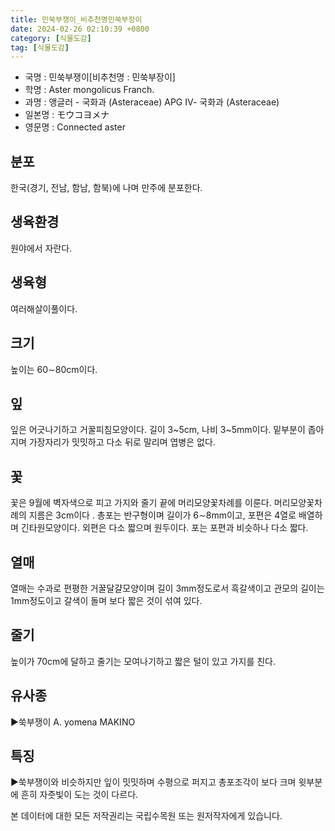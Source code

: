 ```yaml
---
title: 민쑥부쟁이_비추천명민쑥부장이
date: 2024-02-26 02:10:39 +0800
category: [식물도감]
tag: [식물도감]
---
```




- 국명 : 민쑥부쟁이[비추천명 : 민쑥부장이]
- 학명 : Aster mongolicus Franch.
- 과명 : 앵글러 - 국화과 (Asteraceae) APG Ⅳ- 국화과 (Asteraceae)
- 일본명 : モウコヨメナ
- 영문명 : Connected aster


## 분포
한국(경기, 전남, 함남, 함북)에 나며 만주에 분포한다.
## 생육환경
원야에서 자란다.
## 생육형
여러해살이풀이다.
## 크기
높이는 60∼80cm이다.
## 잎
잎은 어긋나기하고 거꿀피침모양이다. 길이 3~5cm, 나비 3~5mm이다. 밑부분이 좁아지며 가장자리가 밋밋하고 다소 뒤로 말리며 엽병은 없다. 
## 꽃
꽃은 9월에 벽자색으로 피고 가지와 줄기 끝에 머리모양꽃차례를 이룬다. 머리모양꽃차례의 지름은 3cm이다 . 총포는 반구형이며 길이가 6∼8mm이고, 포편은 4열로 배열하며 긴타원모양이다. 외편은 다소 짧으며 원두이다. 포는 포편과 비슷하나 다소 짧다.
## 열매
열매는 수과로 편평한 거꿀달걀모양이며 길이 3mm정도로서 흑갈색이고 관모의 길이는 1mm정도이고 갈색이 돌며 보다 짧은 것이 섞여 있다.
## 줄기
높이가 70cm에 달하고 줄기는 모여나기하고 짧은 털이 있고 가지를 친다.
## 유사종
▶쑥부쟁이 A. yomena MAKINO
## 특징
▶쑥부쟁이와 비슷하지만 잎이 밋밋하며 수평으로 퍼지고 총포조각이 보다 크며 윗부분에 흔히 자줏빛이 도는 것이 다르다.






본 데이터에 대한 모든 저작권리는 국립수목원 또는 원저작자에게 있습니다.
